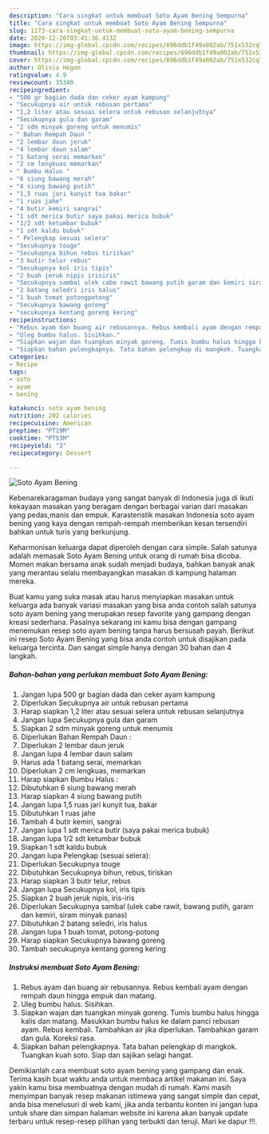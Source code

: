 ```yaml
---
description: "Cara singkat untuk membuat Soto Ayam Bening Sempurna"
title: "Cara singkat untuk membuat Soto Ayam Bening Sempurna"
slug: 1173-cara-singkat-untuk-membuat-soto-ayam-bening-sempurna
date: 2020-12-26T03:41:36.413Z
image: https://img-global.cpcdn.com/recipes/696ddb1f49a002ab/751x532cq70/soto-ayam-bening-foto-resep-utama.jpg
thumbnail: https://img-global.cpcdn.com/recipes/696ddb1f49a002ab/751x532cq70/soto-ayam-bening-foto-resep-utama.jpg
cover: https://img-global.cpcdn.com/recipes/696ddb1f49a002ab/751x532cq70/soto-ayam-bening-foto-resep-utama.jpg
author: Olivia Hogan
ratingvalue: 4.9
reviewcount: 35340
recipeingredient:
- "500 gr bagian dada dan ceker ayam kampung"
- "Secukupnya air untuk rebusan pertama"
- "1,2 liter atau sesuai selera untuk rebusan selanjutnya"
- "Secukupnya gula dan garam"
- "2 sdm minyak goreng untuk menumis"
- " Bahan Rempah Daun "
- "2 lembar daun jeruk"
- "4 lembar daun salam"
- "1 batang serai memarkan"
- "2 cm lengkuas memarkan"
- " Bumbu Halus "
- "6 siung bawang merah"
- "4 siung bawang putih"
- "1,5 ruas jari kunyit tua bakar"
- "1 ruas jahe"
- "4 butir kemiri sangrai"
- "1 sdt merica butir saya pakai merica bubuk"
- "1/2 sdt ketumbar bubuk"
- "1 sdt kaldu bubuk"
- " Pelengkap sesuai selera"
- "Secukupnya touge"
- "Secukupnya bihun rebus tiriskan"
- "3 butir telur rebus"
- "Secukupnya kol iris tipis"
- "2 buah jeruk nipis irisiris"
- "Secukupnya sambal ulek cabe rawit bawang putih garam dan kemiri siram minyak panas"
- "2 batang seledri iris halus"
- "1 buah tomat potongpotong"
- "Secukupnya bawang goreng"
- "secukupnya kentang goreng kering"
recipeinstructions:
- "Rebus ayam dan buang air rebusannya. Rebus kembali ayam dengan rempah daun hingga empuk dan matang."
- "Uleg bumbu halus. Sisihkan."
- "Siapkan wajan dan tuangkan minyak goreng. Tumis bumbu halus hingga kalis dan matang. Masukkan bumbu halus ke dalam panci rebusan ayam. Rebus kembali. Tambahkan air jika diperlukan. Tambahkan garam dan gula. Koreksi rasa."
- "Siapkan bahan pelengkapnya. Tata bahan pelengkap di mangkok. Tuangkan kuah soto. Siap dan sajikan selagi hangat."
categories:
- Recipe
tags:
- soto
- ayam
- bening

katakunci: soto ayam bening 
nutrition: 202 calories
recipecuisine: American
preptime: "PT19M"
cooktime: "PT53M"
recipeyield: "3"
recipecategory: Dessert

---
```



![Soto Ayam Bening](https://img-global.cpcdn.com/recipes/696ddb1f49a002ab/751x532cq70/soto-ayam-bening-foto-resep-utama.jpg)

Kebenarekaragaman budaya yang sangat banyak di Indonesia juga di ikuti kekayaan masakan yang beragam dengan berbagai varian dari masakan yang pedas,manis dan empuk. Karasteristik masakan Indonesia soto ayam bening yang kaya dengan rempah-rempah memberikan kesan tersendiri bahkan untuk turis yang berkunjung.


Keharmonisan keluarga dapat diperoleh dengan cara simple. Salah satunya adalah memasak Soto Ayam Bening untuk orang di rumah bisa dicoba. Momen makan bersama anak sudah menjadi budaya, bahkan banyak anak yang merantau selalu membayangkan masakan di kampung halaman mereka.



Buat kamu yang suka masak atau harus menyiapkan masakan untuk keluarga ada banyak variasi masakan yang bisa anda contoh salah satunya soto ayam bening yang merupakan resep favorite yang gampang dengan kreasi sederhana. Pasalnya sekarang ini kamu bisa dengan gampang menemukan resep soto ayam bening tanpa harus bersusah payah.
Berikut ini resep Soto Ayam Bening yang bisa anda contoh untuk disajikan pada keluarga tercinta. Dan sangat simple hanya dengan 30 bahan dan 4 langkah.


<!--inarticleads1-->

##### Bahan-bahan yang perlukan membuat Soto Ayam Bening:

1. Jangan lupa 500 gr bagian dada dan ceker ayam kampung
1. Diperlukan Secukupnya air untuk rebusan pertama
1. Harap siapkan 1,2 liter atau sesuai selera untuk rebusan selanjutnya
1. Jangan lupa Secukupnya gula dan garam
1. Siapkan 2 sdm minyak goreng untuk menumis
1. Diperlukan  Bahan Rempah Daun :
1. Diperlukan 2 lembar daun jeruk
1. Jangan lupa 4 lembar daun salam
1. Harus ada 1 batang serai, memarkan
1. Diperlukan 2 cm lengkuas, memarkan
1. Harap siapkan  Bumbu Halus :
1. Dibutuhkan 6 siung bawang merah
1. Harap siapkan 4 siung bawang putih
1. Jangan lupa 1,5 ruas jari kunyit tua, bakar
1. Dibutuhkan 1 ruas jahe
1. Tambah 4 butir kemiri, sangrai
1. Jangan lupa 1 sdt merica butir (saya pakai merica bubuk)
1. Jangan lupa 1/2 sdt ketumbar bubuk
1. Siapkan 1 sdt kaldu bubuk
1. Jangan lupa  Pelengkap (sesuai selera):
1. Diperlukan Secukupnya touge
1. Dibutuhkan Secukupnya bihun, rebus, tiriskan
1. Harap siapkan 3 butir telur, rebus
1. Jangan lupa Secukupnya kol, iris tipis
1. Siapkan 2 buah jeruk nipis, iris-iris
1. Diperlukan Secukupnya sambal (ulek cabe rawit, bawang putih, garam dan kemiri, siram minyak panas)
1. Dibutuhkan 2 batang seledri, iris halus
1. Jangan lupa 1 buah tomat, potong-potong
1. Harap siapkan Secukupnya bawang goreng
1. Tambah secukupnya kentang goreng kering




<!--inarticleads2-->

##### Instruksi membuat  Soto Ayam Bening:

1. Rebus ayam dan buang air rebusannya. Rebus kembali ayam dengan rempah daun hingga empuk dan matang.
1. Uleg bumbu halus. Sisihkan.
1. Siapkan wajan dan tuangkan minyak goreng. Tumis bumbu halus hingga kalis dan matang. Masukkan bumbu halus ke dalam panci rebusan ayam. Rebus kembali. Tambahkan air jika diperlukan. Tambahkan garam dan gula. Koreksi rasa.
1. Siapkan bahan pelengkapnya. Tata bahan pelengkap di mangkok. Tuangkan kuah soto. Siap dan sajikan selagi hangat.




Demikianlah cara membuat soto ayam bening yang gampang dan enak. Terima kasih buat waktu anda untuk membaca artikel makanan ini. Saya yakin kamu bisa membuatnya dengan mudah di rumah. Kami masih menyimpan banyak resep makanan istimewa yang sangat simple dan cepat, anda bisa menelusuri di web kami, jika anda terbantu konten ini jangan lupa untuk share dan simpan halaman website ini karena akan banyak update terbaru untuk resep-resep pilihan yang terbukti dan teruji. Mari ke dapur !!!. 
